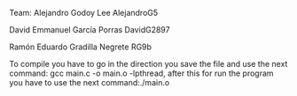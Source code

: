 Team:
Alejandro Godoy Lee AlejandroG5

David Emmanuel García Porras  DavidG2897

Ramón Eduardo Gradilla Negrete  RG9b

To compile you have to go in the direction you save the file and use the next command: gcc main.c -o main.o -lpthread, after this for run the program you have to use the next command:./main.o
